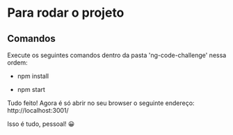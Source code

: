 # Para rodar o projeto

## Comandos

Execute os seguintes comandos dentro da pasta 'ng-code-challenge' nessa ordem:

- npm install

- npm start

Tudo feito! Agora é só abrir no seu browser o seguinte endereço: http://localhost:3001/

Isso é tudo, pessoal! :grinning: